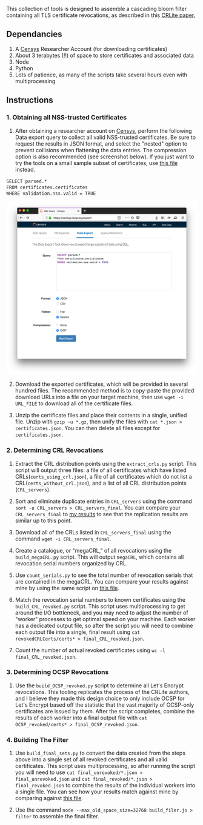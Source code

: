 This collection of tools is designed to assemble a cascading
bloom filter containing all TLS certificate revocations, as described
in this [CRLite paper.](http://www.ccs.neu.edu/home/cbw/static/pdf/larisch-oakland17.pdf)

## Dependancies
1. A [Censys](https://censys.io) Researcher Account (for downloading certificates)
2. About 3 terabytes (!!) of space to store certificates and associated data
3. Node
4. Python
5. Lots of patience, as many of the scripts take several hours even with multiprocessing

## Instructions
### 1. Obtaining all NSS-trusted Certificates
1. After obtaining a researcher account on [Censys](https://censys.io),
perform the following Data export query to collect all valid NSS-trusted certificates.
Be sure to request the results in JSON format, and select the "nested" option to
prevent collisions when flattening the data entries. The compression option is also
recommended (see screenshot below). If you just want to try the tools on a small sample
subset of certificates, use [this file](https://drive.google.com/open?id=0B_ImpEaqYaA8djd2NkxLNFdEdE0) instead.

```
SELECT parsed.*
FROM certificates.certificates
WHERE validation.nss.valid = TRUE
```

![Screenshot](Censys_data_export.png "Screenshot")

2. Download the exported certificates, which will be provided in several hundred
files. The recommended method is to copy-paste the provided download URLs into
a file on your target machine, then use `wget -i URL_FILE` to download all
of the certificate files.

3. Unzip the certificate files and place their contents in a single, unified file.
Unzip with `gzip -u *.gz`, then unify the files with `cat *.json > certificates.json`.
You can then delete all files except for `certificates.json`.

### 2. Determining CRL Revocations
1. Extract the CRL distribution points using the `extract_crls.py` script. This
script will output three files: a file of all certificates which have listed CRLs(`certs_using_crl.json`),
a file of all certificates which do not list a CRL(`certs_without_crl.json`),
and a list of all CRL distribution points (`CRL_servers`).

2. Sort and eliminate duplicate entries in `CRL_servers` using the command
`sort -u CRL_servers > CRL_servers_final`. You can compare your `CRL_servers_final`
to [my results](https://drive.google.com/file/d/0B_ImpEaqYaA8MGRMSTh1cVJVdmM/view?usp=sharing)
to see that the replication results are similar up to this point.

3. Download all of the CRLs listed in `CRL_servers_final` using the command
`wget -i CRL_servers_final`.

4. Create a catalogue, or "megaCRL," of all revocations using the `build_megaCRL.py`
script. This will output `megaCRL`, which contains all revocation serial numbers
organized by CRL.

5. Use `count_serials.py` to see the total number of revocation serials that are
contained in the megaCRL. You can compare your results against mine by using the
same script on [this file](https://drive.google.com/file/d/0B_ImpEaqYaA8WTVrakVUMVMxbDQ/view?usp=sharing).

6. Match the revocation serial numbers to known certificates using the `build_CRL_revoked.py`
script. This script uses multiprocessing to get around the I/O bottleneck,
and you may need to adjust the number of "worker" processes to get optimal
speed on your machine. Each worker has a dedicated output file, so after the script you
will need to combine each output file into a single, final result using
`cat revokedCRLCerts/certs* > final_CRL_revoked.json`.

7. Count the number of actual revoked certificates using `wc -l final_CRL_revoked.json`.

### 3. Determining OCSP Revocations
1. Use the `build_OCSP_revoked.py` script to determine all Let's Encrypt revocations.
This tooling replicates the process of the CRLite authors, and I believe they made this
design choice to only include OCSP for Let's Encrypt based off the statistic that the
vast majority of OCSP-only certificates are issued by them. After the script completes,
combine the results of each worker into a final output file with
`cat OCSP_revoked/certs* > final_OCSP_revoked.json`.

### 4. Building The Filter
1. Use `build_final_sets.py` to convert the data created from the steps above into a single
set of all revoked certificates and all valid certificates. This script uses multiprocessing,
so after running the script you will need to use `cat final_unrevoked/*.json > final_unrevoked.json`
and `cat final_revoked/*.json > final_revoked.json` to combine the results of the individual
workers into a single file. You can see how your results match against mine by comparing
against [this file](https://drive.google.com/file/d/0B_ImpEaqYaA8eHVlTnJ4cW9lclk/view?usp=sharing).

2. Use the command `node --max_old_space_size=32768 build_filer.js > filter` to assemble
the final filter.
